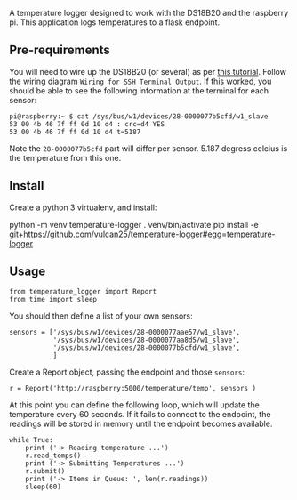 A temperature logger designed to work with the DS18B20 and the raspberry pi.  This application logs temperatures to a flask endpoint.

## Pre-requirements


You will need to wire up the DS18B20 (or several) as per [this tutorial](http://www.circuitbasics.com/raspberry-pi-ds18b20-temperature-sensor-tutorial/).
Follow the wiring diagram `Wiring for SSH Terminal Output`.  If this worked, you should be able to see the following information at the terminal for each sensor:

	pi@raspberry:~ $ cat /sys/bus/w1/devices/28-0000077b5cfd/w1_slave 
	53 00 4b 46 7f ff 0d 10 d4 : crc=d4 YES
	53 00 4b 46 7f ff 0d 10 d4 t=5187

Note the `28-0000077b5cfd` part will differ per sensor.  5.187 degress celcius is the temperature from this one.

## Install

Create a python 3 virtualenv, and install:

python -m venv temperature-logger
. venv/bin/activate
pip install -e git+https://github.com/vulcan25/temperature-logger#egg=temperature-logger

## Usage

	from temperature_logger import Report
	from time import sleep

You should then define a list of your own sensors:

	sensors = ['/sys/bus/w1/devices/28-0000077aae57/w1_slave',
	           '/sys/bus/w1/devices/28-0000077aa8d5/w1_slave',
	           '/sys/bus/w1/devices/28-0000077b5cfd/w1_slave',
	           ]

Create a Report object, passing the endpoint and those `sensors`:

	r = Report('http://raspberry:5000/temperature/temp', sensors )

At this point you can define the following loop, which will update the temperature every 60 seconds.  If it fails to connect to the endpoint, the readings will be stored in memory until the endpoint becomes available.

	while True:    
	    print ('-> Reading temperature ...')
	    r.read_temps()
	    print ('-> Submitting Temperatures ...')
	    r.submit()
	    print ('-> Items in Queue: ', len(r.readings))
	    sleep(60)

